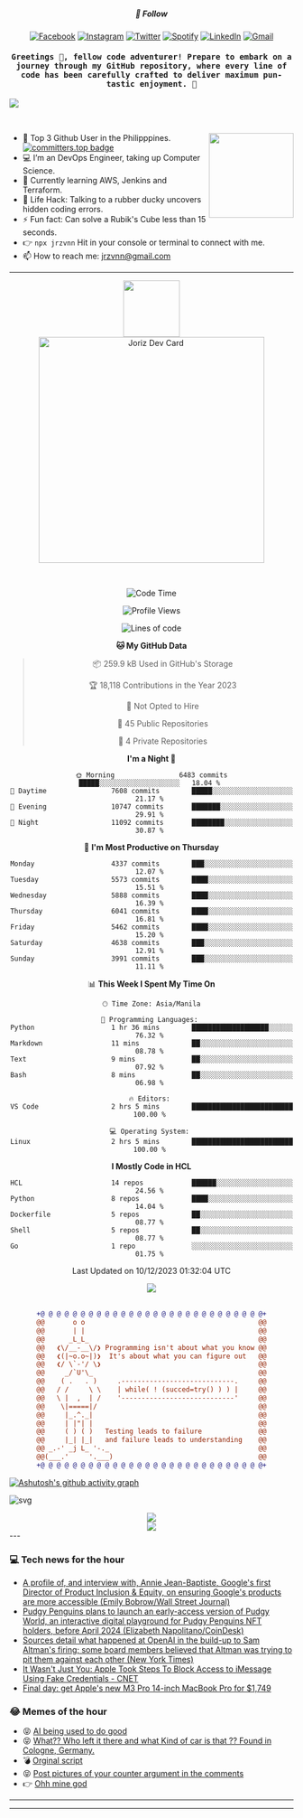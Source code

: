<h5 align="center">💬 Follow</h5>
<div align="center">

[![Facebook](https://img.shields.io/badge/Facebook-%231877F2.svg?style=for-the-badge&logo=Facebook&logoColor=white)](https://www.facebook.com/Horisyo/)
[![Instagram](https://img.shields.io/badge/Instagram-%23E4405F.svg?style=for-the-badge&logo=Instagram&logoColor=white)](https://www.instagram.com/jrzvnn_/)
[![Twitter](https://img.shields.io/badge/Twitter-%231DA1F2.svg?style=for-the-badge&logo=Twitter&logoColor=white)](https://twitter.com/jrz_studies)
[![Spotify](https://img.shields.io/badge/Spotify-%231ED760.svg?style=for-the-badge&logo=Spotify&logoColor=white)](https://open.spotify.com/user/217td4qrc6mzqjodfalmzjpdi?si=b93099b9078c4ccb)
[![LinkedIn](https://img.shields.io/badge/LinkedIn-%230077B5.svg?style=for-the-badge&logo=LinkedIn&logoColor=white)](https://www.linkedin.com/in/jrz-vnn/)
[![Gmail](https://img.shields.io/badge/Gmail-D14836?style=for-the-badge&logo=gmail&logoColor=white)](mailto:jrzvnn@gmail.com)

</div>
<h4 align="center"><samp>Greetings 👋, fellow code adventurer! Prepare to embark on a journey through my GitHub repository, where every line of code has been carefully crafted to deliver maximum pun-tastic enjoyment. 🚀 </samp></h4>

<!--horizontal divider(gradiant)-->
<img src="https://user-images.githubusercontent.com/73097560/115834477-dbab4500-a447-11eb-908a-139a6edaec5c.gif">

&nbsp; 

<img align='right' src='https://github.com/Rishit-dagli/Rishit-dagli/blob/master/images/octocat-anime.gif' width='150"'>

- 🚀 Top 3 Github User in the Philipppines. [![committers.top badge](https://user-badge.committers.top/philippines/jrzvnn.svg)](https://user-badge.committers.top/philippines/USERNAME)
- 💻 I’m an DevOps Engineer, taking up Computer Science.
- 🤖 Currently learning AWS, Jenkins and Terraform.
- 🎯 Life Hack: Talking to a rubber ducky uncovers hidden coding errors.
- ⚡ Fun fact: Can solve a Rubik's Cube less than 15 seconds.
- 👉 `npx jrzvnn` Hit in your console or terminal to connect with me.
- 📫 How to reach me: jrzvnn@gmail.com

---

<!--🖼️OCTOCAT-->
<p align="center">

<img src="https://media.giphy.com/media/IP7sarl7C5lSFCw9rG/giphy.gif"  width="100px" height="100px">
<br />
<a href="https://app.daily.dev/jorizvillanueva"><img src="https://github.com/jrzvnn/jrzvnn/blob/main/devcard.svg" width="400" alt="Joriz Dev Card"/></a>
</p>

<br />
<div align="center">

<!--START_SECTION:waka-->
![Code Time](http://img.shields.io/badge/Code%20Time-225%20hrs%2036%20mins-blue)

![Profile Views](http://img.shields.io/badge/Profile%20Views-60-blue)

![Lines of code](https://img.shields.io/badge/From%20Hello%20World%20I%27ve%20Written-1.6%20million%20lines%20of%20code-blue)

**🐱 My GitHub Data** 

> 📦 259.9 kB Used in GitHub's Storage 
 > 
> 🏆 18,118 Contributions in the Year 2023
 > 
> 🚫 Not Opted to Hire
 > 
> 📜 45 Public Repositories 
 > 
> 🔑 4 Private Repositories 
 > 
**I'm a Night 🦉** 

```text
🌞 Morning                6483 commits        █████░░░░░░░░░░░░░░░░░░░░   18.04 % 
🌆 Daytime                7608 commits        █████░░░░░░░░░░░░░░░░░░░░   21.17 % 
🌃 Evening                10747 commits       ███████░░░░░░░░░░░░░░░░░░   29.91 % 
🌙 Night                  11092 commits       ████████░░░░░░░░░░░░░░░░░   30.87 % 
```
📅 **I'm Most Productive on Thursday** 

```text
Monday                   4337 commits        ███░░░░░░░░░░░░░░░░░░░░░░   12.07 % 
Tuesday                  5573 commits        ████░░░░░░░░░░░░░░░░░░░░░   15.51 % 
Wednesday                5888 commits        ████░░░░░░░░░░░░░░░░░░░░░   16.39 % 
Thursday                 6041 commits        ████░░░░░░░░░░░░░░░░░░░░░   16.81 % 
Friday                   5462 commits        ████░░░░░░░░░░░░░░░░░░░░░   15.20 % 
Saturday                 4638 commits        ███░░░░░░░░░░░░░░░░░░░░░░   12.91 % 
Sunday                   3991 commits        ███░░░░░░░░░░░░░░░░░░░░░░   11.11 % 
```


📊 **This Week I Spent My Time On** 

```text
🕑︎ Time Zone: Asia/Manila

💬 Programming Languages: 
Python                   1 hr 36 mins        ███████████████████░░░░░░   76.32 % 
Markdown                 11 mins             ██░░░░░░░░░░░░░░░░░░░░░░░   08.78 % 
Text                     9 mins              ██░░░░░░░░░░░░░░░░░░░░░░░   07.92 % 
Bash                     8 mins              ██░░░░░░░░░░░░░░░░░░░░░░░   06.98 % 

🔥 Editors: 
VS Code                  2 hrs 5 mins        █████████████████████████   100.00 % 

💻 Operating System: 
Linux                    2 hrs 5 mins        █████████████████████████   100.00 % 
```

**I Mostly Code in HCL** 

```text
HCL                      14 repos            ██████░░░░░░░░░░░░░░░░░░░   24.56 % 
Python                   8 repos             ████░░░░░░░░░░░░░░░░░░░░░   14.04 % 
Dockerfile               5 repos             ██░░░░░░░░░░░░░░░░░░░░░░░   08.77 % 
Shell                    5 repos             ██░░░░░░░░░░░░░░░░░░░░░░░   08.77 % 
Go                       1 repo              ░░░░░░░░░░░░░░░░░░░░░░░░░   01.75 % 
```




 Last Updated on 10/12/2023 01:32:04 UTC
<!--END_SECTION:waka-->

<img src="https://wakatime.com/share/@jrzvnn/70a4618c-7cd9-4016-b7b9-eabe75c837ee.svg">

<br />
<br />

```diff
+@ @ @ @ @ @ @ @ @ @ @ @ @ @ @ @ @ @ @ @ @ @ @ @ @ @ @ @+
@@       o o                                           @@
@@       | |                                           @@
@@      _L_L_                                          @@
@@   ❮\/__-__\/❯ Programming isn't about what you know @@
@@   ❮(|~o.o~|)❯  It's about what you can figure out   @@
@@   ❮/ \`-'/ \❯                                       @@
@@     _/`U'\_                                         @@
@@    ( .   . )     .----------------------------.     @@
@@   / /     \ \    | while( ! (succed=try() ) ) |     @@
@@   \ |  ,  | /    '----------------------------'     @@
@@    \|=====|/                                        @@
@@     |_.^._|                                         @@
@@     | |"| |                                         @@
@@     ( ) ( )   Testing leads to failure              @@
@@     |_| |_|   and failure leads to understanding    @@
@@ _.-' _j L_ '-._                                     @@
@@(___.'     '.___)                                    @@
+@ @ @ @ @ @ @ @ @ @ @ @ @ @ @ @ @ @ @ @ @ @ @ @ @ @ @ @+

```

</div>




[![Ashutosh's github activity graph](https://github-readme-activity-graph.vercel.app/graph?username=jrzvnn&theme=github-compact)](https://github.com/ashutosh00710/github-readme-activity-graph)


![svg](profile-3d-contrib/profile-night-green.svg)

<div align="center">
<img src="https://github.com/jrzvnn/jrzvnn/blob/output/github-snake-dark.svg">
</div>

<div align=center>
<img align=center src=https://metrics.lecoq.io/jrzvnn?template=classic&isocalendar=1&languages=1&achievements=1&base=header%2C%20activity%2C%20community%2C%20repositories%2C%20metadata&base.indepth=false&base.hireable=false&base.skip=false&isocalendar=false&isocalendar.duration=full-year&languages=false&languages.limit=8&languages.threshold=0%25&languages.other=false&languages.colors=github&languages.sections=most-used&languages.indepth=false&languages.analysis.timeout=15&languages.analysis.timeout.repositories=7.5&languages.categories=markup%2C%20programming&languages.recent.categories=markup%2C%20programming&languages.recent.load=300&languages.recent.days=14&achievements=false&achievements.threshold=C&achievements.secrets=true&achievements.display=detailed&achievements.limit=0&config.timezone=Asia%2FManila)
</div>
<div align="left">
---

### 💻 Tech news for the hour

<!-- TECH:START -->
 - [A profile of, and interview with, Annie Jean-Baptiste, Google&#39;s first Director of Product Inclusion &amp; Equity, on ensuring Google&#39;s products are more accessible &lpar;Emily Bobrow/Wall Street Journal&rpar;](http://www.techmeme.com/231210/p2#a231210p2)
 - [Pudgy Penguins plans to launch an early-access version of Pudgy World, an interactive digital playground for Pudgy Penguins NFT holders, before April 2024 &lpar;Elizabeth Napolitano/CoinDesk&rpar;](http://www.techmeme.com/231210/p1#a231210p1)
 - [Sources detail what happened at OpenAI in the build-up to Sam Altman&#39;s firing; some board members believed that Altman was trying to pit them against each other &lpar;New York Times&rpar;](http://www.techmeme.com/231209/p14#a231209p14)
 - [It Wasn&#39;t Just You: Apple Took Steps To Block Access to iMessage Using Fake Credentials     - CNET](https://www.cnet.com/tech/mobile/it-wasnt-just-you-apple-took-steps-to-block-access-to-imessage-using-fake-credentials/#ftag=CAD590a51e)
 - [Final day: get Apple&#39;s new M3 Pro 14-inch MacBook Pro for $1,749](https://appleinsider.com/articles/23/12/08/final-day-get-apples-new-m3-pro-14-inch-macbook-pro-for-1749?utm_medium=rss)<!-- TECH:END -->

### 😂 Memes of the hour

<!-- MEMES:START -->
 - 😝 [AI being used to do good](http://9gag.com/gag/aDYe0RG)
 - 😝 [What?? Who left it there and what Kind of car is that ?? Found in Cologne, Germany.](http://9gag.com/gag/a8qxYKO)
 - 💣 [Orginal script](http://9gag.com/gag/aPgbGyP)
 - 😝 [Post pictures of your counter argument in the comments](http://9gag.com/gag/a1P3ebD)
 - 👉 [Ohh mine god](http://9gag.com/gag/aZDOWy3)<!-- MEMES:END -->

---

---
